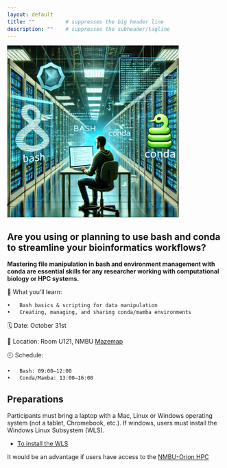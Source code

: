 ```yaml
---
layout: default
title: ""          # suppresses the big header line
description: ""    # suppresses the subheader/tagline
---
```


<img src="https://github.com/avera1988/2025-10-31-NMBU_BASHandCONDA.github.io/raw/main/images/bashconda.jpg" alt="Bash & Conda" height="400">




## Are you using or planning to use bash and conda to streamline your bioinformatics workflows?

**Mastering file manipulation in bash and environment management with conda are essential skills for any researcher working with computational biology or HPC systems.**

🔧 What you’ll learn:

    •	Bash basics & scripting for data manipulation
    •	Creating, managing, and sharing conda/mamba environments



🗓️ Date: October 31st

📍 Location: Room U121, NMBU [Mazemap](https://link.mazemap.com/XMsJP9tR)

🕘 Schedule:

    •	Bash: 09:00–12:00
    •	Conda/Mamba: 13:00–16:00

## Preparations

Participants must bring a laptop with a Mac, Linux or Windows operating system (not a tablet, Chromebook, etc.). If windows, users must install the Windows Linux Subsystem (WLS).

* [To install the WLS](https://learn.microsoft.com/en-us/windows/wsl/install)

It would be an advantage if users have access to the [NMBU-Orion HPC](https://orion.nmbu.no/) 
